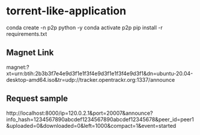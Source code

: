 # torrent-like-application

conda create -n p2p python -y
conda activate p2p
pip install -r requirements.txt

## Magnet Link

magnet:?xt=urn:btih:2b3b3f7e4e9d3f1e1f3f4e9d3f1e1f3f4e9d3f1&dn=ubuntu-20.04-desktop-amd64.iso&tr=udp://tracker.opentrackr.org:1337/announce

## Request sample

http://localhost:8000/ip=120.0.2.1&port=20007&announce?info_hash=1234567890abcdef1234567890abcdef12345678&peer_id=peer1&uploaded=0&downloaded=0&left=1000&compact=1&event=started
